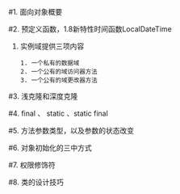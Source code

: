 #1. 面向对象概要

#2. 预定义函数，1.8新特性时间函数LocalDateTime
1. 实例域提供三项内容
    ```
   1. 一个私有的数据域
   2. 一个公有的域访问器方法
   3. 一个公有的域更改器方法
   ```

#3. 浅克隆和深度克隆

#4. final 、 static 、static final 

#5. 方法参数类型，以及参数的状态改变

#6. 对象初始化的三中方式

#7. 权限修饰符

#8. 类的设计技巧






















